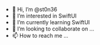 - 👋 Hi, I’m @st0n36
- 👀 I’m interested in SwiftUI
- 🌱 I’m currently learning SwiftUI
- 💞️ I’m looking to collaborate on ...
- 📫 How to reach me ...

<!---
st0n36/st0n36 is a ✨ special ✨ repository because its `README.md` (this file) appears on your GitHub profile.
You can click the Preview link to take a look at your changes.
--->
